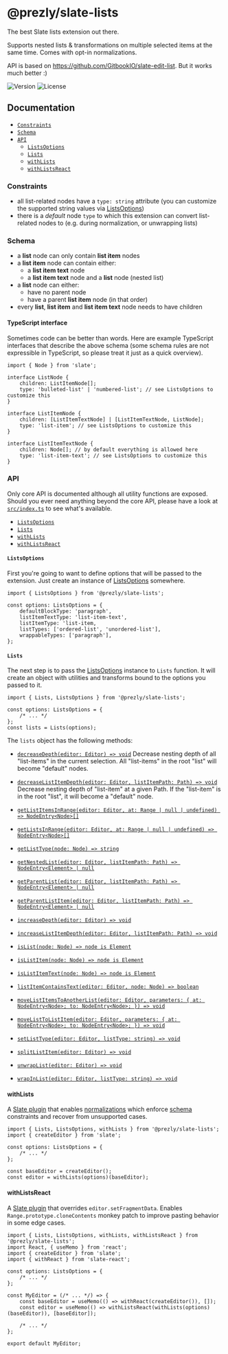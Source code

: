 # @prezly/slate-lists

The best Slate lists extension out there.

Supports nested lists & transformations on multiple selected items at the same time. Comes with opt-in normalizations.

API is based on https://github.com/GitbookIO/slate-edit-list. But it works much better :)

![Version](https://img.shields.io/npm/v/@prezly/slate-lists)
![License](https://img.shields.io/npm/l/@prezly/slate-lists)

## Documentation

-   [`Constraints`](#Constraints)
-   [`Schema`](#Schema)
-   [`API`](#API)
    -   [`ListsOptions`](#ListsOptions)
    -   [`Lists`](#Lists)
    -   [`withLists`](#withLists)
    -   [`withListsReact`](#withListsReact)

### Constraints

-   all list-related nodes have a `type: string` attribute (you can customize the supported string values via [ListsOptions](src/types.ts))
-   there is a _default_ node `type` to which this extension can convert list-related nodes to (e.g. during normalization, or unwrapping lists)

### Schema

-   a **list** node can only contain **list item** nodes
-   a **list item** node can contain either:
    -   a **list item text** node
    -   a **list item text** node and a **list** node (nested list)
-   a **list** node can either:
    -   have no parent node
    -   have a parent **list item** node (in that order)
-   every **list**, **list item** and **list item text** node needs to have children

#### TypeScript interface

Sometimes code can be better than words. Here are example TypeScript interfaces that describe the above schema (some schema rules are not expressible in TypeScript, so please treat it just as a quick overview).

```tsx
import { Node } from 'slate';

interface ListNode {
    children: ListItemNode[];
    type: 'bulleted-list' | 'numbered-list'; // see ListsOptions to customize this
}

interface ListItemNode {
    children: [ListItemTextNode] | [ListItemTextNode, ListNode];
    type: 'list-item'; // see ListsOptions to customize this
}

interface ListItemTextNode {
    children: Node[]; // by default everything is allowed here
    type: 'list-item-text'; // see ListsOptions to customize this
}
```

### API

Only core API is documented although all utility functions are exposed. Should you ever need anything beyond the core API, please have a look at [`src/index.ts`](src/index.ts) to see what's available.

-   [`ListsOptions`](#ListsOptions)
-   [`Lists`](#Lists)
-   [`withLists`](#withLists)
-   [`withListsReact`](#withListsReact)

#### `ListsOptions`

First you're going to want to define options that will be passed to the extension. Just create an instance of [ListsOptions](src/types.ts) somewhere.

```tsx
import { ListsOptions } from '@prezly/slate-lists';

const options: ListsOptions = {
    defaultBlockType: 'paragraph',
    listItemTextType: 'list-item-text',
    listItemType: 'list-item,
    listTypes: ['ordered-list', 'unordered-list'],
    wrappableTypes: ['paragraph'],
};
```

#### `Lists`

The next step is to pass the [ListsOptions](src/types.ts) instance to `Lists` function. It will create an object with utilities and transforms bound to the options you passed to it.

```tsx
import { Lists, ListsOptions } from '@prezly/slate-lists';

const options: ListsOptions = {
    /* ... */
};
const lists = Lists(options);
```

The `lists` object has the following methods:

-   [`decreaseDepth(editor: Editor) => void`](src/lib/decreaseDepth.ts)
    Decrease nesting depth of all "list-items" in the current selection. All "list-items" in the root "list" will become "default" nodes.

-   [`decreaseListItemDepth(editor: Editor, listItemPath: Path) => void`](src/lib/decreaseListItemDepth.ts)
    Decrease nesting depth of "list-item" at a given Path. If the "list-item" is in the root "list", it will become a "default" node.

-   [`getListItemsInRange(editor: Editor, at: Range | null | undefined) => NodeEntry<Node>[]`](src/lib/getListItemsInRange.ts)
-   [`getListsInRange(editor: Editor, at: Range | null | undefined) => NodeEntry<Node>[]`](src/lib/getListsInRange.ts)
-   [`getListType(node: Node) => string`](src/lib/getListType.ts)
-   [`getNestedList(editor: Editor, listItemPath: Path) => NodeEntry<Element> | null`](src/lib/getNestedList.ts)
-   [`getParentList(editor: Editor, listItemPath: Path) => NodeEntry<Element> | null`](src/lib/getParentList.ts)
-   [`getParentListItem(editor: Editor, listItemPath: Path) => NodeEntry<Element> | null`](src/lib/getParentListItem.ts)
-   [`increaseDepth(editor: Editor) => void`](src/lib/increaseDepth.ts)
-   [`increaseListItemDepth(editor: Editor, listItemPath: Path) => void`](src/lib/increaseListItemDepth.ts)
-   [`isList(node: Node) => node is Element`](src/lib/isList.ts)
-   [`isListItem(node: Node) => node is Element`](src/lib/isListItem.ts)
-   [`isListItemText(node: Node) => node is Element`](src/lib/isListItemText.ts)
-   [`listItemContainsText(editor: Editor, node: Node) => boolean`](src/lib/listItemContainsText.ts)
-   [`moveListItemsToAnotherList(editor: Editor, parameters: { at: NodeEntry<Node>; to: NodeEntry<Node>; }) => void`](src/lib/moveListItemsToAnotherList.ts)
-   [`moveListToListItem(editor: Editor, parameters: { at: NodeEntry<Node>; to: NodeEntry<Node>; }) => void`](src/lib/moveListToListItem.ts)
-   [`setListType(editor: Editor, listType: string) => void`](src/lib/setListType.ts)
-   [`splitListItem(editor: Editor) => void`](src/lib/splitListItem.ts)
-   [`unwrapList(editor: Editor) => void`](src/lib/unwrapList.ts)
-   [`wrapInList(editor: Editor, listType: string) => void`](src/lib/wrapInList.ts)

#### withLists

A [Slate plugin](https://docs.slatejs.org/concepts/07-plugins) that enables [normalizations](https://docs.slatejs.org/concepts/10-normalizing) which enforce [schema](#Schema) constraints and recover from unsupported cases.

```tsx
import { Lists, ListsOptions, withLists } from '@prezly/slate-lists';
import { createEditor } from 'slate';

const options: ListsOptions = {
    /* ... */
};

const baseEditor = createEditor();
const editor = withLists(options)(baseEditor);
```

#### withListsReact

A [Slate plugin](https://docs.slatejs.org/concepts/07-plugins) that overrides `editor.setFragmentData`. Enables `Range.prototype.cloneContents` monkey patch to improve pasting behavior in some edge cases.

```tsx
import { Lists, ListsOptions, withLists, withListsReact } from '@prezly/slate-lists';
import React, { useMemo } from 'react';
import { createEditor } from 'slate';
import { withReact } from 'slate-react';

const options: ListsOptions = {
    /* ... */
};

const MyEditor = (/* ... */) => {
    const baseEditor = useMemo(() => withReact(createEditor()), []);
    const editor = useMemo(() => withListsReact(withLists(options)(baseEditor)), [baseEditor]);

    /* ... */
};

export default MyEditor;
```
